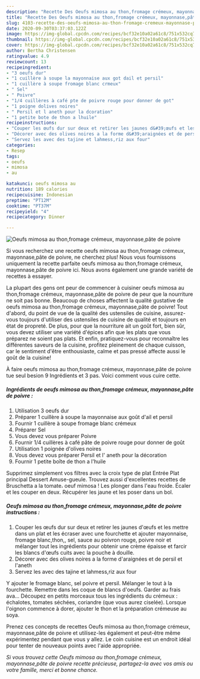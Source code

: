 ```yaml
---
description: "Recette Des Oeufs mimosa au thon,fromage crémeux, mayonnase,pâte de poivre"
title: "Recette Des Oeufs mimosa au thon,fromage crémeux, mayonnase,pâte de poivre"
slug: 4103-recette-des-oeufs-mimosa-au-thon-fromage-cremeux-mayonnase-pate-de-poivre
date: 2020-09-30T03:37:03.122Z
image: https://img-global.cpcdn.com/recipes/bcf32e10a02a61c8/751x532cq70/oeufs-mimosa-au-thonfromage-cremeux-mayonnasepate-de-poivre-photo-principale-de-la-recette.jpg
thumbnail: https://img-global.cpcdn.com/recipes/bcf32e10a02a61c8/751x532cq70/oeufs-mimosa-au-thonfromage-cremeux-mayonnasepate-de-poivre-photo-principale-de-la-recette.jpg
cover: https://img-global.cpcdn.com/recipes/bcf32e10a02a61c8/751x532cq70/oeufs-mimosa-au-thonfromage-cremeux-mayonnasepate-de-poivre-photo-principale-de-la-recette.jpg
author: Bertha Christensen
ratingvalue: 4.9
reviewcount: 13
recipeingredient:
- "3 oeufs dur"
- "1 cuillère à soupe la mayonnaise aux got dail et persil"
- "1 cuillère à soupe fromage blanc crmeux"
- " Sel"
- " Poivre"
- "1/4 cuillères à café pte de poivre rouge pour donner de got"
- "1 poigne dolives noires"
- " Persil et l aneth pour la dcoration"
- "1 petite bote de thon a lhuile"
recipeinstructions:
- "Couper les œufs dur sur deux et retirer les jaunes d&#39;œufs et les mettre dans un plat et les écraser avec une fourchette et ajouter mayonnaise, fromage blanc,thon,, sel, sauce au poivron rouge, poivre noir et mélanger tout les ingrédients pour obtenir une crème épaisse et farcir les blancs d&#39;œufs cuits avec la pouche à douille."
- "Décorer avec des olives noires a la forme d&#39;araignées et de persil et l&#39;aneth"
- "Servez les avec des tajine et lahmess,riz aux four"
categories:
- Resep
tags:
- oeufs
- mimosa
- au

katakunci: oeufs mimosa au 
nutrition: 189 calories
recipecuisine: Indonesian
preptime: "PT12M"
cooktime: "PT37M"
recipeyield: "4"
recipecategory: Dinner

---
```



![Oeufs mimosa au thon,fromage crémeux, mayonnase,pâte de poivre](https://img-global.cpcdn.com/recipes/bcf32e10a02a61c8/751x532cq70/oeufs-mimosa-au-thonfromage-cremeux-mayonnasepate-de-poivre-photo-principale-de-la-recette.jpg)

Si vous recherchez une recette oeufs mimosa au thon,fromage crémeux, mayonnase,pâte de poivre, ne cherchez plus! Nous vous fournissons uniquement la recette parfaite oeufs mimosa au thon,fromage crémeux, mayonnase,pâte de poivre ici. Nous avons également une grande variété de recettes à essayer.

La plupart des gens ont peur de commencer à cuisiner oeufs mimosa au thon,fromage crémeux, mayonnase,pâte de poivre de peur que la nourriture ne soit pas bonne. Beaucoup de choses affectent la qualité gustative de oeufs mimosa au thon,fromage crémeux, mayonnase,pâte de poivre! Tout d'abord, du point de vue de la qualité des ustensiles de cuisine, assurez-vous toujours d'utiliser des ustensiles de cuisine de qualité et toujours en état de propreté. De plus, pour que la nourriture ait un goût fort, bien sûr, vous devez utiliser une variété d'épices afin que les plats que vous préparez ne soient pas plats. Et enfin, pratiquez-vous pour reconnaître les différentes saveurs de la cuisine, profitez pleinement de chaque cuisson, car le sentiment d'être enthousiaste, calme et pas pressé affecte aussi le goût de la cuisine!

<!--inarticleads1-->

À faire oeufs mimosa au thon,fromage crémeux, mayonnase,pâte de poivre tue seul besion 9 Ingrédients et 3 pas. Voici comment vous cuire cette.

##### Ingrédients de oeufs mimosa au thon,fromage crémeux, mayonnase,pâte de poivre :

1. Utilisation 3 oeufs dur
1. Préparer 1 cuillère à soupe la mayonnaise aux goût d&#39;ail et persil
1. Fournir 1 cuillère à soupe fromage blanc crémeux
1. Préparer  Sel
1. Vous devez vous préparer  Poivre
1. Fournir 1/4 cuillères à café pâte de poivre rouge pour donner de goût
1. Utilisation 1 poignée d&#39;olives noires
1. Vous devez vous préparer  Persil et l&#39; aneth pour la décoration
1. Fournir 1 petite boîte de thon a l&#39;huile


Supprimez simplement vos filtres avec la croix type de plat Entrée Plat principal Dessert Amuse-gueule. Trouvez aussi d&#39;excellentes recettes de Bruschetta a la tomate، oeuf mimosa ! Les plonger dans l&#39;eau froide. Écaler et les couper en deux. Récupérer les jaune et les poser dans un bol. 

<!--inarticleads2-->

##### Oeufs mimosa au thon,fromage crémeux, mayonnase,pâte de poivre instructions :

1. Couper les œufs dur sur deux et retirer les jaunes d&#39;œufs et les mettre dans un plat et les écraser avec une fourchette et ajouter mayonnaise, fromage blanc,thon,, sel, sauce au poivron rouge, poivre noir et mélanger tout les ingrédients pour obtenir une crème épaisse et farcir les blancs d&#39;œufs cuits avec la pouche à douille.
1. Décorer avec des olives noires a la forme d&#39;araignées et de persil et l&#39;aneth
1. Servez les avec des tajine et lahmess,riz aux four


Y ajouter le fromage blanc, sel poivre et persil. Mélanger le tout à la fourchette. Remettre dans les coque de blancs d&#39;oeufs. Garder au frais ava… Découpez en petits morceaux tous les ingrédients du crémeux : échalotes, tomates séchées, coriandre (que vous aurez ciselée). Lorsque l&#39;oignon commence à dorer, ajouter le thon et la préparation crémeuse au soya. 

<!--inarticleads1-->

<p>
Prenez ces concepts de recettes Oeufs mimosa au thon,fromage crémeux, mayonnase,pâte de poivre et utilisez-les également et peut-être même expérimentez pendant que vous y allez. Le coin cuisine est un endroit idéal pour tenter de nouveaux points avec l'aide appropriée.
</p>

<p>
<i>Si vous trouvez cette Oeufs mimosa au thon,fromage crémeux, mayonnase,pâte de poivre recette précieuse, partagez-la avec vos amis ou votre famille, merci et bonne chance.</i>
</p>

